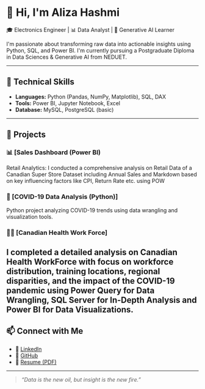 
# 👋 Hi, I'm Aliza Hashmi

🎓 Electronics Engineer | 📊 Data Analyst | 🧠 Generative AI Learner

I'm passionate about transforming raw data into actionable insights using Python, SQL, and Power BI. I'm currently pursuing a Postgraduate Diploma in Data Sciences & Generative AI from NEDUET.

---

## 🔧 Technical Skills

- **Languages:** Python (Pandas, NumPy, Matplotlib), SQL, DAX  
- **Tools:** Power BI, Jupyter Notebook, Excel  
- **Database:** MySQL, PostgreSQL (basic)

---

## 📁 Projects

### 📊 [Sales Dashboard (Power BI)
Retail Analytics: I conducted a comprehensive analysis on Retail Data of a Canadian Super Store 
Dataset including Annual Sales and Markdown based on key influencing factors like CPI, Return 
Rate etc. using POW

### 🦠 [COVID-19 Data Analysis (Python)]
Python project analyzing COVID-19 trends using data wrangling and visualization tools.

### 🧑‍💼 [Canadian Health Work Force]
I completed a detailed analysis on Canadian Health WorkForce with focus on workforce distribution, training locations, regional disparities, and the impact of the COVID-19 pandemic using Power Query for Data Wrangling, SQL Server for In-Depth Analysis and Power BI for Data Visualizations.
---

## 📫 Connect with Me

- 🔗 [LinkedIn](https://linkedin.com/in/aliza-hashmi)
- 🐙 [GitHub](https://github.com/aliza-hashmi)
- 📄 [Resume (PDF)](file:///C:/Users/haroon%20trader/OneDrive/Documents/Aliza%20Hashmi-Resume.pdf)

---

> *“Data is the new oil, but insight is the new fire.”*
